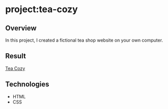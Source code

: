 # project:tea-cozy
## Overview
In this project, I created a fictional tea shop website on your own computer.
## Result
<a href="#">Tea Cozy</a>
## Technologies
- HTML
- CSS
